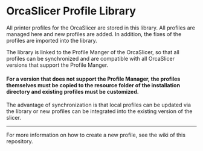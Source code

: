 # OrcaSlicer Profile Library

All printer profiles for the OrcaSlicer are stored in this library. All profiles are managed here and new profiles are added. In addition, the fixes of the profiles are imported into the library.

The library is linked to the Profile Manger of the OrcaSlicer, so that all profiles can be synchronized and are compatible with all OrcaSlicer versions that support the Profile Manger.

#### For a version that does not support the Profile Manager, the profiles themselves must be copied to the resource folder of the installation directory and existing profiles must be customized. 

The advantage of synchronization is that local profiles can be updated via the library or new profiles can be integrated into the existing version of the slicer.

------------------------------------------------

For more information on how to create a new profile, see the wiki of this repository.
